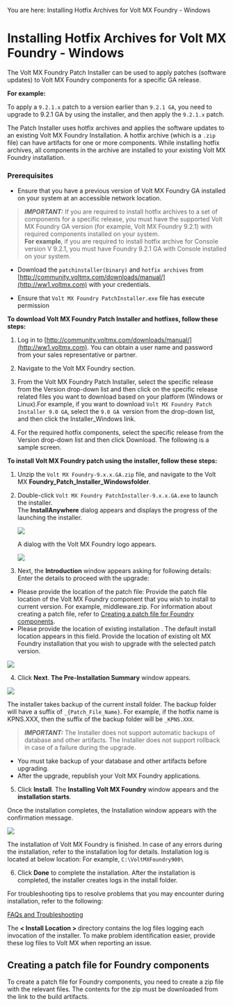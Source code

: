                          

You are here: Installing Hotfix Archives for Volt MX Foundry - Windows

Installing Hotfix Archives for Volt MX Foundry - Windows
=======================================================


The Volt MX Foundry Patch Installer can be used to apply patches (software updates) to Volt MX Foundry components for a specific GA release.

<b>For example:</b>

To apply a `9.2.1.x` patch to a version earlier than `9.2.1 GA`, you need to upgrade to  9.2.1 GA  by using the installer, and then apply the `9.2.1.x` patch.

The Patch Installer uses hotfix archives and applies the software updates to an existing Volt MX Foundry Installation. A hotfix archive (which is a `.zip` file) can have artifacts for one or more components. While installing hotfix archives, all components in the archive are installed to your existing Volt MX Foundry installation.

### Prerequisites

* Ensure that you have a previous version of Volt MX Foundry GA installed on your system at an accessible network location.

> **_IMPORTANT:_** If you are required to install hotfix archives to a set of components for a specific release, you must have the supported Volt MX Foundry GA version (for example, Volt MX Foundry 9.2.1) with required components installed on your system.<br>
<b>For example</b>, if you are required to install hotfix archive for Console version V 9.2.1, you must have Foundry 9.2.1 GA with Console installed on your system.</br>

* Download the `patchinstaller(binary)` and `hotfix archives` from [http://community.voltmx.com/downloads/manual/](http://ww1.voltmx.com) with your credentials.

* Ensure that  `Volt MX Foundry PatchInstaller.exe`  file has execute permission


<b>To download Volt MX Foundry Patch Installer and hotfixes, follow these steps:</b>

1. Log in to [http://community.voltmx.com/downloads/manual/](http://ww1.voltmx.com). You can
   obtain a user name and password from your sales representative or partner.

2. Navigate to the Volt MX Foundry section.

3. From the Volt MX Foundry Patch Installer, select the specific 
   release from the Version drop-down list and then click on the specific release related files you want to download based on your platform (Windows or Linux).For example, if you want to download `Volt MX Foundry Patch Installer 9.0 GA`, select the `9.0 GA `version from the drop-down list, and then click the Installer_Windows link.

4. For the required hotfix components, select the specific release 
   from the Version drop-down list and then click Download. The following is a sample screen.

<b>To install Volt MX Foundry patch using the installer, follow these steps:</b>

1. Unzip the `Volt MX Foundry-9.x.x.GA.zip` file, and navigate to
   the Volt MX <b>Foundry_Patch_Installer_Windowsfolder</b>.

2. Double-click `Volt MX Foundry PatchInstaller-9.x.x.GA.exe` to
   launch the installer.<br>
   The <b>InstallAnywhere</b> dialog appears and displays the progress of the launching the installer.


      ![](Resources/Images/voltmx_Foundry_Patch_Installer.png)  


      A dialog with the Volt MX Foundry logo appears.


      ![](Resources/Images/voltmx-logo.png)  



<ol start="3">
  <li>Next, the <b>Introduction</b> window appears asking for following
   details: Enter the details to proceed with the upgrade:</li>
</ol>

   *    Please provide the location of the patch file: Provide the
        patch file location of the Volt MX Foundry component that you wish to install to current version. For example, middleware.zip.
        For information about creating a patch file, refer to [Creating a patch file for Foundry components](#creating-a-patch-file-for-foundry-components).
   *    Please provide the location of existing installation . The
        default install location appears in this field.
        Provide the location of existing olt MX Foundry installation that you wish to upgrade with the selected patch version.


   ![](Resources/Images/voltmx_introduction.png)  



<ol start="4">
  <li>Click <b>Next</b>. <b>The Pre-Installation Summary</b> window appears.</li>
</ol>


   ![](Resources/Images/voltmx_preinstalled_summary.png) 


   The installer takes backup of the current install folder. The backup folder will have a suffix of `_{Patch_File_Name}`. For example, if the hotfix name is KPNS.XXX, then the suffix of the backup folder will be `_KPNS.XXX`.

   > **_IMPORTANT:_** The Installer does not support automatic backups of database and other artifacts. The Installer does not support rollback in case of a failure during the upgrade.<br>
   -  You must take backup of your database and other artifacts
      before upgrading.<br>
   -  After the upgrade, republish your Volt MX Foundry
      applications.</br>

<ol start="5">
  <li>Click <b>Install</b>. The <b>Installing Volt MX Foundry</b> window appears and the <b>installation starts</b>.</li>
</ol>

   Once the installation completes, the Installation window appears with the confirmation message.


![](Resources/Images/voltmx_introduction1.png) 


   The installation of Volt MX Foundry is finished. In case of any errors during the installation, refer to the installation log for details. Installation log is located at below location: For example, `C:\VoltMXFoundry900\`

<ol start="6">
<li>Click <b>Done</b> to complete the installation. After the installation
   is completed, the installer creates logs in the install folder.</li>
</ol>

   For troubleshooting tips to resolve problems that you may encounter during installation, refer to the following:

   [FAQs and Troubleshooting](https://opensource.hcltechsw.com/volt-mx-docs/95/docs/documentation/Foundry/voltmx_foundry_windows_install_guide/Content/Troubleshooting.html)


   The <b> < Install Location > </b> directory contains the log files logging each invocation of the installer. To make problem identification easier, provide these log files to Volt MX when reporting an issue.

## Creating a patch file for Foundry components

To create a patch file for Foundry components, you need to create a zip file with the relevant files. The contents for the zip must be downloaded from the link to the build artifacts.

  